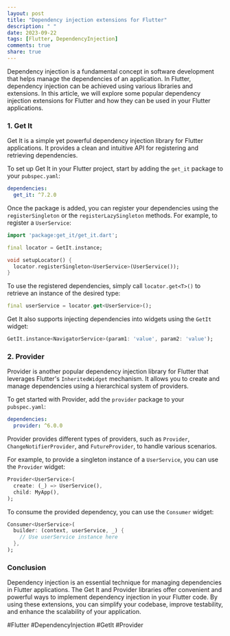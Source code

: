 ```yaml
---
layout: post
title: "Dependency injection extensions for Flutter"
description: " "
date: 2023-09-22
tags: [Flutter, DependencyInjection]
comments: true
share: true
---
```


Dependency injection is a fundamental concept in software development that helps manage the dependencies of an application. In Flutter, dependency injection can be achieved using various libraries and extensions. In this article, we will explore some popular dependency injection extensions for Flutter and how they can be used in your Flutter applications.

### 1. Get It

Get It is a simple yet powerful dependency injection library for Flutter applications. It provides a clean and intuitive API for registering and retrieving dependencies. 

To set up Get It in your Flutter project, start by adding the `get_it` package to your `pubspec.yaml`:

```yaml
dependencies:
  get_it: ^7.2.0
```

Once the package is added, you can register your dependencies using the `registerSingleton` or the `registerLazySingleton` methods. For example, to register a `UserService`:

```dart
import 'package:get_it/get_it.dart';

final locator = GetIt.instance;

void setupLocator() {
  locator.registerSingleton<UserService>(UserService());
}
```

To use the registered dependencies, simply call `locator.get<T>()` to retrieve an instance of the desired type:

```dart
final userService = locator.get<UserService>();
```

Get It also supports injecting dependencies into widgets using the `GetIt` widget:

```dart
GetIt.instance<NavigatorService>(param1: 'value', param2: 'value');
```

### 2. Provider

Provider is another popular dependency injection library for Flutter that leverages Flutter's `InheritedWidget` mechanism. It allows you to create and manage dependencies using a hierarchical system of providers.

To get started with Provider, add the `provider` package to your `pubspec.yaml`:

```yaml
dependencies:
  provider: ^6.0.0
```

Provider provides different types of providers, such as `Provider`, `ChangeNotifierProvider`, and `FutureProvider`, to handle various scenarios. 

For example, to provide a singleton instance of a `UserService`, you can use the `Provider` widget:

```dart
Provider<UserService>(
  create: (_) => UserService(),
  child: MyApp(),
);
```

To consume the provided dependency, you can use the `Consumer` widget:

```dart
Consumer<UserService>(
  builder: (context, userService, _) {
    // Use userService instance here
  },
);
```

### Conclusion

Dependency injection is an essential technique for managing dependencies in Flutter applications. The Get It and Provider libraries offer convenient and powerful ways to implement dependency injection in your Flutter code. By using these extensions, you can simplify your codebase, improve testability, and enhance the scalability of your application.

#Flutter #DependencyInjection #GetIt #Provider